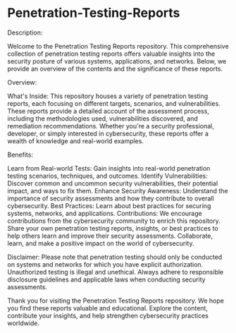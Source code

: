 # Penetration-Testing-Reports

Description:

Welcome to the Penetration Testing Reports repository. This comprehensive collection of penetration testing reports offers valuable insights into the security posture of various systems, applications, and networks. Below, we provide an overview of the contents and the significance of these reports.

Overview:

What's Inside:
This repository houses a variety of penetration testing reports, each focusing on different targets, scenarios, and vulnerabilities. These reports provide a detailed account of the assessment process, including the methodologies used, vulnerabilities discovered, and remediation recommendations. Whether you're a security professional, developer, or simply interested in cybersecurity, these reports offer a wealth of knowledge and real-world examples.

Benefits:

Learn from Real-world Tests: Gain insights into real-world penetration testing scenarios, techniques, and outcomes.
Identify Vulnerabilities: Discover common and uncommon security vulnerabilities, their potential impact, and ways to fix them.
Enhance Security Awareness: Understand the importance of security assessments and how they contribute to overall cybersecurity.
Best Practices: Learn about best practices for securing systems, networks, and applications.
Contributions:
We encourage contributions from the cybersecurity community to enrich this repository. Share your own penetration testing reports, insights, or best practices to help others learn and improve their security assessments. Collaborate, learn, and make a positive impact on the world of cybersecurity.

Disclaimer:
Please note that penetration testing should only be conducted on systems and networks for which you have explicit authorization. Unauthorized testing is illegal and unethical. Always adhere to responsible disclosure guidelines and applicable laws when conducting security assessments.

Thank you for visiting the Penetration Testing Reports repository. We hope you find these reports valuable and educational. Explore the content, contribute your insights, and help strengthen cybersecurity practices worldwide.
